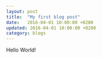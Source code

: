 ```yaml
---
layout: post
title:  "My first blog post"
date:   2016-04-01 10:00:00 +0200
updated: 2016-04-01 10:00:00 +0200
category: blogs
---
```


Hello World!
